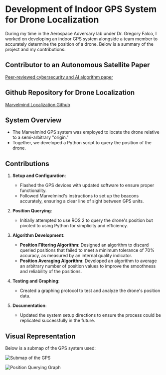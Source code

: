 # Development of Indoor GPS System for Drone Localization

During my time in the Aerospace Adversary lab under Dr. Gregory Falco, I worked on developing an indoor GPS system alongside a team member to accurately determine the position of a drone. Below is a summary of the project and my contributions:

## Contributor to an Autonomous Satellite Paper
[Peer-reviewed cybersecurity and AI algorithm paper](https://scholarspace.manoa.hawaii.edu/items/)

## Github Repository for Drone Localization
[Marvelmind Localization Github](https://github.com/JonathanDistler/MarvelmindModularization)

## System Overview
- The Marvelmind GPS system was employed to locate the drone relative to a semi-arbitrary "origin."
- Together, we developed a Python script to query the position of the drone.

## Contributions
1. **Setup and Configuration**:
   - Flashed the GPS devices with updated software to ensure proper functionality.
   - Followed Marvelmind's instructions to set up the beacons accurately, ensuring a clear line of sight between GPS units.

2. **Position Querying**:
   - Initially attempted to use ROS 2 to query the drone's position but pivoted to using Python for simplicity and efficiency.

3. **Algorithm Development**:
   - **Position Filtering Algorithm**: Designed an algorithm to discard queried positions that failed to meet a minimum tolerance of 70% accuracy, as measured by an internal quality indicator.
   - **Position Averaging Algorithm**: Developed an algorithm to average an arbitrary number of position values to improve the smoothness and reliability of the positions.

4. **Testing and Graphing**:
   - Created a graphing protocol to test and analyze the drone's position data.

5. **Documentation**:
   - Updated the system setup directions to ensure the process could be replicated successfully in the future.

## Visual Representation
Below is a submap of the GPS system used:

![Submap of the GPS](https://github.com/user-attachments/assets/0067cc3e-60d7-4406-94e7-b9b1930a3b9a)

![Position Querying Graph](https://github.com/user-attachments/assets/866a0878-7e57-4d7a-92d8-bd94cbaacf0b)




